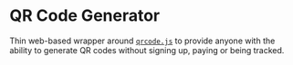 # QR Code Generator

Thin web-based wrapper around [`qrcode.js`](https://github.com/davidshimjs/qrcodejs) to provide anyone with the ability to generate QR codes without signing up, paying or being tracked.
